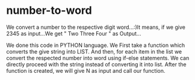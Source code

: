 # number-to-word
We convert a number to the respective digit word...:)It means, if we give 2345 as input...We get " Two Three Four " as Output...

We done this code in PYTHON language. We First take a function which converts the give string into LIST. And then, for each item in the list we convert the respected number into word using if-else statements. We can directly proceed with the string instead of converting it into list. After the function is created, we will give N as input and call our function. 
